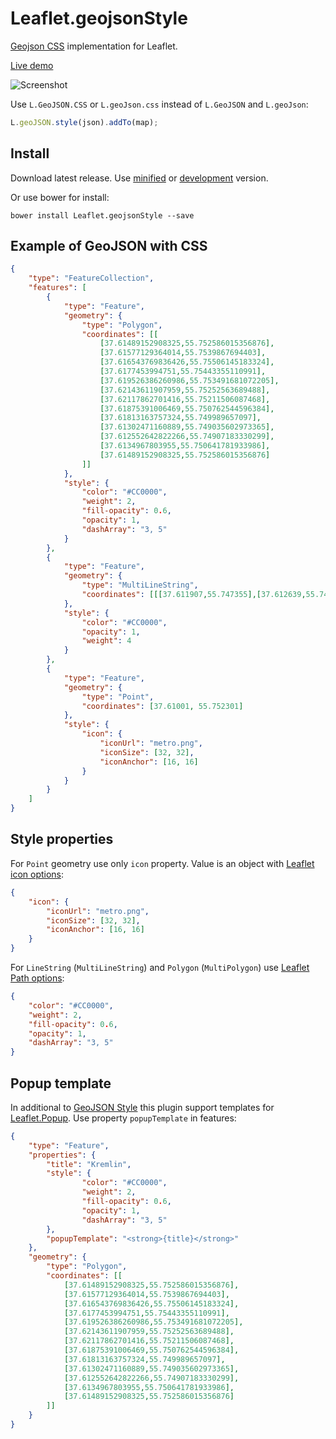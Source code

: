 Leaflet.geojsonStyle
==================

[Geojson CSS](http://wiki.openstreetmap.org/wiki/Geojson_CSS) implementation for Leaflet.

[Live demo](http://albburtsev.github.io/Leaflet.geojsonStyle/src/demo/demo.html)

![Screenshot](https://rawgithub.com/albburtsev/Leaflet.geojsonStyle/master/demo/screenshot.png)

Use ```L.GeoJSON.CSS``` or ```L.geoJson.css``` instead of ```L.GeoJSON``` and ```L.geoJson```:

```js
L.geoJSON.style(json).addTo(map);
```

## Install

Download latest release. Use [minified](https://raw.githubusercontent.com/albburtsev/Leaflet.geojsonStyle/master/leaflet.geojsoncss.min.js) or [development](https://raw.githubusercontent.com/albburtsev/Leaflet.geojsonStyle/master/leaflet.geojsoncss.js) version.

Or use bower for install:

```
bower install Leaflet.geojsonStyle --save
```

## Example of GeoJSON with CSS

```json
{
	"type": "FeatureCollection",
	"features": [
		{
			"type": "Feature",
			"geometry": {
				"type": "Polygon",
				"coordinates": [[
					[37.61489152908325,55.752586015356876],
					[37.61577129364014,55.7539867694403],
					[37.616543769836426,55.75506145183324],
					[37.6177453994751,55.75443355110991],
					[37.619526386260986,55.753491681072205],
					[37.62143611907959,55.75252563689488],
					[37.62117862701416,55.75211506087468],
					[37.61875391006469,55.750762544596384],
					[37.61813163757324,55.749989657097],
					[37.61302471160889,55.749035602973365],
					[37.612552642822266,55.74907183330299],
					[37.6134967803955,55.750641781933986],
					[37.61489152908325,55.752586015356876]
				]]
			},
			"style": {
                "color": "#CC0000",
                "weight": 2,
                "fill-opacity": 0.6,
                "opacity": 1,
                "dashArray": "3, 5"
            }
		},
		{
			"type": "Feature",
			"geometry": {
				"type": "MultiLineString",
				"coordinates": [[[37.611907,55.747355],[37.612639,55.747611],[37.613671,55.747839],[37.614446,55.748040],[37.616002,55.748446],[37.616364,55.748537],[37.616573,55.748585],[37.616779,55.748627],[37.617038,55.748677],[37.618375,55.748887],[37.620201,55.749173],[37.620494,55.749215],[37.620723,55.749246],[37.621209,55.749296],[37.622037,55.749388],[37.622402,55.749421],[37.622745,55.749461],[37.622990,55.749484],[37.623206,55.749507],[37.623680,55.749562],[37.624266,55.749640]],[[37.624245,55.749770],[37.623771,55.749678],[37.623476,55.749623],[37.623147,55.749577],[37.621484,55.749414],[37.620021,55.749222],[37.618740,55.749021],[37.617359,55.748819],[37.616927,55.748750],[37.616755,55.748721],[37.616592,55.748691],[37.616413,55.748652],[37.616225,55.748608],[37.614894,55.748251],[37.614139,55.748055],[37.613795,55.747971],[37.613487,55.747906],[37.612526,55.747741],[37.612248,55.747656],[37.611791,55.747497]]]
			},
			"style": {
				"color": "#CC0000",
				"opacity": 1,
				"weight": 4
			}
		},
		{
			"type": "Feature",
			"geometry": {
				"type": "Point",
				"coordinates": [37.61001, 55.752301]
			},
			"style": {
				"icon": {
					"iconUrl": "metro.png",
					"iconSize": [32, 32],
					"iconAnchor": [16, 16]
				}
			}
		}
	]
}
```

## Style properties

For ```Point``` geometry use only ```icon``` property. Value is an object with [Leaflet icon options](http://leafletjs.com/reference.html#icon-iconurl):

```json
{
	"icon": {
		"iconUrl": "metro.png",
		"iconSize": [32, 32],
		"iconAnchor": [16, 16]
	}
}
```

For ```LineString``` (```MultiLineString```) and ```Polygon``` (```MultiPolygon```) use [Leaflet Path options](http://leafletjs.com/reference.html#path-options):

```json
{
	"color": "#CC0000",
	"weight": 2,
	"fill-opacity": 0.6,
	"opacity": 1,
	"dashArray": "3, 5"
}
```

## Popup template

In additional to [GeoJSON Style](http://wiki.openstreetmap.org/wiki/Geojson_CSS) this plugin support templates for [Leaflet.Popup](http://leafletjs.com/reference.html#popup). Use property ```popupTemplate``` in features:

```json
{
	"type": "Feature",
	"properties": {
		"title": "Kremlin",
		"style": {
        		"color": "#CC0000",
        		"weight": 2,
        		"fill-opacity": 0.6,
        		"opacity": 1,
        		"dashArray": "3, 5"
        },
        "popupTemplate": "<strong>{title}</strong>"
	},
	"geometry": {
		"type": "Polygon",
		"coordinates": [[
			[37.61489152908325,55.752586015356876],
			[37.61577129364014,55.7539867694403],
			[37.616543769836426,55.75506145183324],
			[37.6177453994751,55.75443355110991],
			[37.619526386260986,55.753491681072205],
			[37.62143611907959,55.75252563689488],
			[37.62117862701416,55.75211506087468],
			[37.61875391006469,55.750762544596384],
			[37.61813163757324,55.749989657097],
			[37.61302471160889,55.749035602973365],
			[37.612552642822266,55.74907183330299],
			[37.6134967803955,55.750641781933986],
			[37.61489152908325,55.752586015356876]
		]]
	}	
}
```